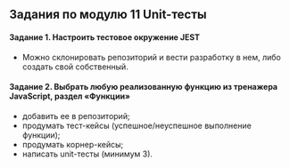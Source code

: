 ## Задания по модулю 11 Unit-тесты
#### Задание 1. Настроить тестовое окружение JEST

- Можно склонировать репозиторий и вести разработку в нем, либо создать свой собственный.

#### Задание 2. Выбрать любую реализованную функцию из тренажера JavaScript, раздел «Функции»

- добавить ее в репозиторий;
- продумать тест-кейсы (успешное/неуспешное выполнение функции);
- продумать корнер-кейсы;
- написать unit-тесты (минимум 3).
